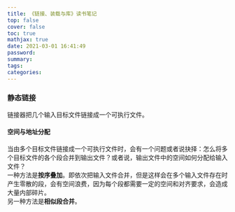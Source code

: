 ```yaml
---
title: 《链接、装载与库》读书笔记
top: false
cover: false
toc: true
mathjax: true
date: 2021-03-01 16:41:49
password:
summary:
tags:
categories:
---
```



### 静态链接  
链接器把几个输入目标文件链接成一个可执行文件。  
#### 空间与地址分配
当由多个目标文件链接成一个可执行文件时，会有一个问题或者说抉择：怎么将多个目标文件的各个段合并到输出文件？或者说，输出文件中的空间如何分配给输入文件？  
一种方法是**按序叠加**。即依次把输入文件合并，但是这样会在多个输入文件存在时产生零散的段，会有空间浪费，因为每个段都需要一定的空间和对齐要求，会造成大量内部碎片。  
另一种方法是**相似段合并**。
<!--more-->